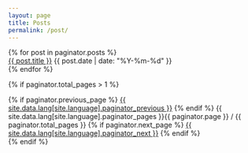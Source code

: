 ```yaml
---
layout: page
title: Posts
permalink: /post/
---
```


<!-- {% include posts.html %} -->

<div class="container-posts">
{% for post in paginator.posts %}
  <div class="posts-list-item">
    <span class="posts-list-item-name float-left"><a href="{{ site.baseurl }}{{ post.url }}">{{ post.title }}</a></span>
    <span class="posts-list-item-date float-right">{{ post.date | date: "%Y-%m-%d" }}</span>
  </div>
{% endfor %}

{% if paginator.total_pages > 1 %}
  <div class="posts-list-pagination">
    {% if paginator.previous_page %}
      <a href="{{ site.baseurl }}{{ paginator.previous_page_path }}" class="float-left">{{ site.data.lang[site.language].paginator_previous }}</a>
    {% endif %}
    <span class="posts-page-number ">{{ site.data.lang[site.language].paginator_pages }}{{ paginator.page }} / {{ paginator.total_pages }}</span>
    {% if paginator.next_page %}
      <a href="{{ site.baseurl }}{{ paginator.next_page_path }}" class="float-right">{{ site.data.lang[site.language].paginator_next }}</a>
    {% endif %}
  </div>
{% endif %}
</div>
